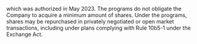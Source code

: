 which  was  authorized  in  May  2023.  The  programs  do  not  obligate  the  Company  to  acquire  a  minimum  amount  of  shares.
Under the programs, shares may be repurchased in privately negotiated or open market transactions, including under plans
complying with Rule 10b5-1 under the Exchange Act.
